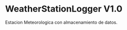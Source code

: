 WeatherStationLogger V1.0
====================

Estacion Meteorologica con almacenamiento de datos.



